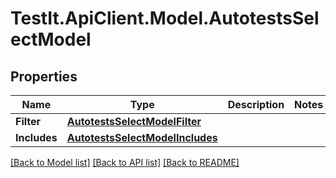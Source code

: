 # TestIt.ApiClient.Model.AutotestsSelectModel

## Properties

Name | Type | Description | Notes
------------ | ------------- | ------------- | -------------
**Filter** | [**AutotestsSelectModelFilter**](AutotestsSelectModelFilter.md) |  | 
**Includes** | [**AutotestsSelectModelIncludes**](AutotestsSelectModelIncludes.md) |  | 

[[Back to Model list]](../README.md#documentation-for-models) [[Back to API list]](../README.md#documentation-for-api-endpoints) [[Back to README]](../README.md)

